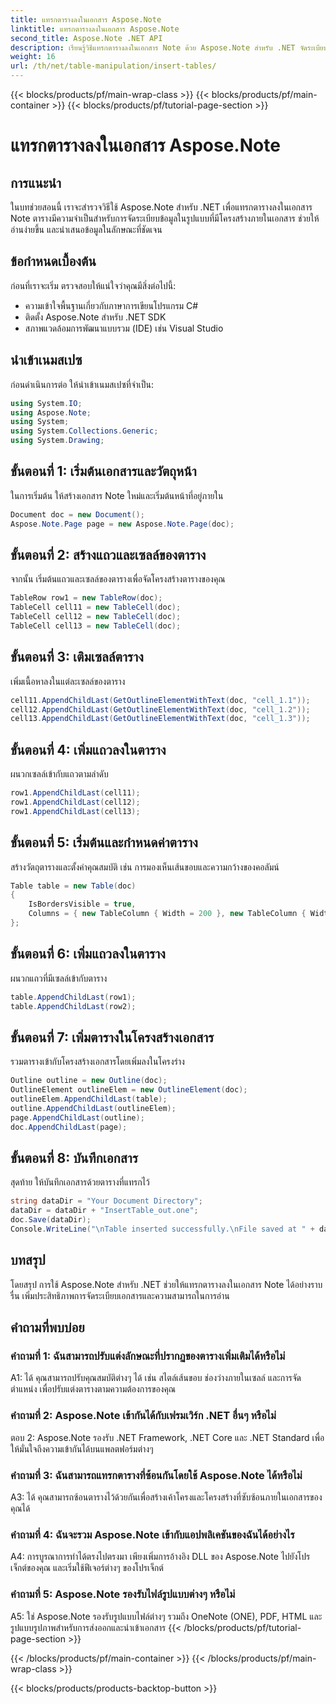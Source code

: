 ```yaml
---
title: แทรกตารางลงในเอกสาร Aspose.Note
linktitle: แทรกตารางลงในเอกสาร Aspose.Note
second_title: Aspose.Note .NET API
description: เรียนรู้วิธีแทรกตารางลงในเอกสาร Note ด้วย Aspose.Note สำหรับ .NET จัดระเบียบข้อมูลได้อย่างราบรื่นเพื่อให้อ่านและนำเสนอได้ดีขึ้น
weight: 16
url: /th/net/table-manipulation/insert-tables/
---
```


{{< blocks/products/pf/main-wrap-class >}}
{{< blocks/products/pf/main-container >}}
{{< blocks/products/pf/tutorial-page-section >}}

# แทรกตารางลงในเอกสาร Aspose.Note

## การแนะนำ

ในบทช่วยสอนนี้ เราจะสำรวจวิธีใช้ Aspose.Note สำหรับ .NET เพื่อแทรกตารางลงในเอกสาร Note ตารางมีความจำเป็นสำหรับการจัดระเบียบข้อมูลในรูปแบบที่มีโครงสร้างภายในเอกสาร ช่วยให้อ่านง่ายขึ้น และนำเสนอข้อมูลในลักษณะที่ชัดเจน

## ข้อกำหนดเบื้องต้น

ก่อนที่เราจะเริ่ม ตรวจสอบให้แน่ใจว่าคุณมีสิ่งต่อไปนี้:
- ความเข้าใจพื้นฐานเกี่ยวกับภาษาการเขียนโปรแกรม C#
- ติดตั้ง Aspose.Note สำหรับ .NET SDK
- สภาพแวดล้อมการพัฒนาแบบรวม (IDE) เช่น Visual Studio

## นำเข้าเนมสเปซ

ก่อนดำเนินการต่อ ให้นำเข้าเนมสเปซที่จำเป็น:
```csharp
using System.IO;
using Aspose.Note;
using System;
using System.Collections.Generic;
using System.Drawing;
```

## ขั้นตอนที่ 1: เริ่มต้นเอกสารและวัตถุหน้า

ในการเริ่มต้น ให้สร้างเอกสาร Note ใหม่และเริ่มต้นหน้าที่อยู่ภายใน
```csharp
Document doc = new Document();
Aspose.Note.Page page = new Aspose.Note.Page(doc);
```

## ขั้นตอนที่ 2: สร้างแถวและเซลล์ของตาราง

จากนั้น เริ่มต้นแถวและเซลล์ของตารางเพื่อจัดโครงสร้างตารางของคุณ
```csharp
TableRow row1 = new TableRow(doc);
TableCell cell11 = new TableCell(doc);
TableCell cell12 = new TableCell(doc);
TableCell cell13 = new TableCell(doc);
```

## ขั้นตอนที่ 3: เติมเซลล์ตาราง

เพิ่มเนื้อหาลงในแต่ละเซลล์ของตาราง
```csharp
cell11.AppendChildLast(GetOutlineElementWithText(doc, "cell_1.1"));
cell12.AppendChildLast(GetOutlineElementWithText(doc, "cell_1.2"));
cell13.AppendChildLast(GetOutlineElementWithText(doc, "cell_1.3"));
```

## ขั้นตอนที่ 4: เพิ่มแถวลงในตาราง

ผนวกเซลล์เข้ากับแถวตามลำดับ
```csharp
row1.AppendChildLast(cell11);
row1.AppendChildLast(cell12);
row1.AppendChildLast(cell13);
```

## ขั้นตอนที่ 5: เริ่มต้นและกำหนดค่าตาราง

สร้างวัตถุตารางและตั้งค่าคุณสมบัติ เช่น การมองเห็นเส้นขอบและความกว้างของคอลัมน์
```csharp
Table table = new Table(doc)
{
    IsBordersVisible = true,
    Columns = { new TableColumn { Width = 200 }, new TableColumn { Width = 200 }, new TableColumn { Width = 200 } }
};
```

## ขั้นตอนที่ 6: เพิ่มแถวลงในตาราง

ผนวกแถวที่มีเซลล์เข้ากับตาราง
```csharp
table.AppendChildLast(row1);
table.AppendChildLast(row2);
```

## ขั้นตอนที่ 7: เพิ่มตารางในโครงสร้างเอกสาร

รวมตารางเข้ากับโครงสร้างเอกสารโดยเพิ่มลงในโครงร่าง
```csharp
Outline outline = new Outline(doc);
OutlineElement outlineElem = new OutlineElement(doc);
outlineElem.AppendChildLast(table);
outline.AppendChildLast(outlineElem);
page.AppendChildLast(outline);
doc.AppendChildLast(page);
```

## ขั้นตอนที่ 8: บันทึกเอกสาร

สุดท้าย ให้บันทึกเอกสารด้วยตารางที่แทรกไว้
```csharp
string dataDir = "Your Document Directory";
dataDir = dataDir + "InsertTable_out.one";
doc.Save(dataDir);
Console.WriteLine("\nTable inserted successfully.\nFile saved at " + dataDir);
```

## บทสรุป

โดยสรุป การใช้ Aspose.Note สำหรับ .NET ช่วยให้แทรกตารางลงในเอกสาร Note ได้อย่างราบรื่น เพิ่มประสิทธิภาพการจัดระเบียบเอกสารและความสามารถในการอ่าน

## คำถามที่พบบ่อย

### คำถามที่ 1: ฉันสามารถปรับแต่งลักษณะที่ปรากฏของตารางเพิ่มเติมได้หรือไม่

A1: ได้ คุณสามารถปรับคุณสมบัติต่างๆ ได้ เช่น สไตล์เส้นขอบ ช่องว่างภายในเซลล์ และการจัดตำแหน่ง เพื่อปรับแต่งตารางตามความต้องการของคุณ

### คำถามที่ 2: Aspose.Note เข้ากันได้กับเฟรมเวิร์ก .NET อื่นๆ หรือไม่

ตอบ 2: Aspose.Note รองรับ .NET Framework, .NET Core และ .NET Standard เพื่อให้มั่นใจถึงความเข้ากันได้บนแพลตฟอร์มต่างๆ

### คำถามที่ 3: ฉันสามารถแทรกตารางที่ซ้อนกันโดยใช้ Aspose.Note ได้หรือไม่

A3: ได้ คุณสามารถซ้อนตารางไว้ด้วยกันเพื่อสร้างเค้าโครงและโครงสร้างที่ซับซ้อนภายในเอกสารของคุณได้

### คำถามที่ 4: ฉันจะรวม Aspose.Note เข้ากับแอปพลิเคชันของฉันได้อย่างไร

A4: การบูรณาการทำได้ตรงไปตรงมา เพียงเพิ่มการอ้างอิง DLL ของ Aspose.Note ไปยังโปรเจ็กต์ของคุณ และเริ่มใช้ฟีเจอร์ต่างๆ ของโปรเจ็กต์

### คำถามที่ 5: Aspose.Note รองรับไฟล์รูปแบบต่างๆ หรือไม่

A5: ใช่ Aspose.Note รองรับรูปแบบไฟล์ต่างๆ รวมถึง OneNote (ONE), PDF, HTML และรูปแบบรูปภาพสำหรับการส่งออกและนำเข้าเอกสาร
{{< /blocks/products/pf/tutorial-page-section >}}

{{< /blocks/products/pf/main-container >}}
{{< /blocks/products/pf/main-wrap-class >}}

{{< blocks/products/products-backtop-button >}}
